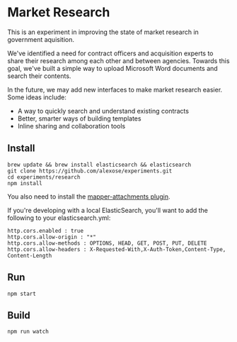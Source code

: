 Market Research
===============

This is an experiment in improving the state of market research in government aquisition.

We've identified a need for contract officers and acquisition experts to share their research among each other and between agencies.  Towards this goal, we've built a simple way to upload Microsoft Word documents and search their contents.

In the future, we may add new interfaces to make market research easier.  Some ideas include:
  * A way to quickly search and understand existing contracts
  * Better, smarter ways of building templates
  * Inline sharing and collaboration tools

Install
-------
    brew update && brew install elasticsearch && elasticsearch
    git clone https://github.com/alexose/experiments.git
    cd experiments/research
    npm install

You also need to install the [mapper-attachments plugin](https://www.elastic.co/guide/en/elasticsearch/plugins/current/mapper-attachments.html).

If you're developing with a local ElasticSearch, you'll want to add the following to your elasticsearch.yml:

    http.cors.enabled : true  
    http.cors.allow-origin : "*"
    http.cors.allow-methods : OPTIONS, HEAD, GET, POST, PUT, DELETE
    http.cors.allow-headers : X-Requested-With,X-Auth-Token,Content-Type, Content-Length

Run
---
    npm start

Build
-----
    npm run watch 
